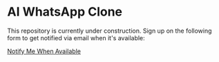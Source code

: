 # AI WhatsApp Clone

This repository is currently under construction. Sign up on the following form to get notified via email when it's available:

[Notify Me When Available]([https://example.com/notify-form](https://app.youform.com/forms/epwsbdhf))
